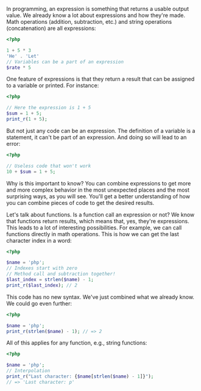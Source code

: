 In programming, an expression is something that returns a usable output value. We already know a lot about expressions and how they're made. Math operations (addition, subtraction, etc.) and string operations (concatenation) are all expressions:

```php
<?php

1 + 5 * 3
'He' . 'Let'
// Variables can be a part of an expression
$rate * 5
```

One feature of expressions is that they return a result that can be assigned to a variable or printed. For instance:

```php
<?php

// Here the expression is 1 + 5
$sum = 1 + 5;
print_r(1 + 5);
```

But not just any code can be an expression. The definition of a variable is a statement, it can't be part of an expression. And doing so will lead to an error:

```php
<?php

// Useless code that won't work
10 + $sum = 1 + 5;
```

Why is this important to know? You can combine expressions to get more and more complex behavior in the most unexpected places and the most surprising ways, as you will see. You'll get a better understanding of how you can combine pieces of code to get the desired results.

Let's talk about functions. Is a function call an expression or not? We know that functions return results, which means that, yes, they're expressions. This leads to a lot of interesting possibilities. For example, we can call functions directly in math operations. This is how we can get the last character index in a word:

```php
<?php

$name = 'php';
// Indexes start with zero
// Method call and subtraction together!
$last_index = strlen($name) - 1;
print_r($last_index); // 2
```

This code has no new syntax. We've just combined what we already know. We could go even further:

```php
<?php

$name = 'php';
print_r(strlen($name) - 1); // => 2
```

All of this applies for any function, e.g., string functions:

```php
<?php

$name = 'php';
// Interpolation
print_r("Last character: {$name[strlen($name) - 1]}");
// => 'Last character: p'
```
